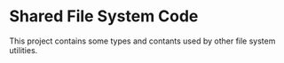 # Shared File System Code

This project contains some types and contants used by other file system utilities.

